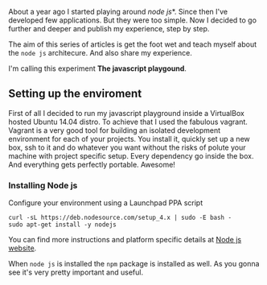 About a year ago I started playing around *node js**. Since then I've developed few applications. But they were too simple.
Now I decided to go further and deeper and publish my experience, step by step.

The aim of this series of articles is get the foot wet and teach myself about the ``node js`` architecure. And also share my experience.

I'm calling this experiment **The javascript playgound**.


## Setting up the enviroment

First of all I decided to run my javascript playground inside a VirtualBox hosted Ubuntu 14.04 distro.
To achieve that I used the fabulous vagrant. Vagrant is a very good tool for building an isolated development environment
for each of your projects. You install it, quickly set up a new box, ssh to it and do whatever you want without the risks of polute your machine
with project specific setup. Every dependency go inside the box. And everything gets perfectly portable. Awesome!



### Installing Node js

Configure your environment using a Launchpad PPA script

```
curl -sL https://deb.nodesource.com/setup_4.x | sudo -E bash -
sudo apt-get install -y nodejs
```

You can find more instructions and platform specific details at [Node js website](https://nodejs.org/en/download/package-manager/).

When `node js` is installed the `npm` package is installed as well. As you gonna see it's very pretty important and useful.
  
  
